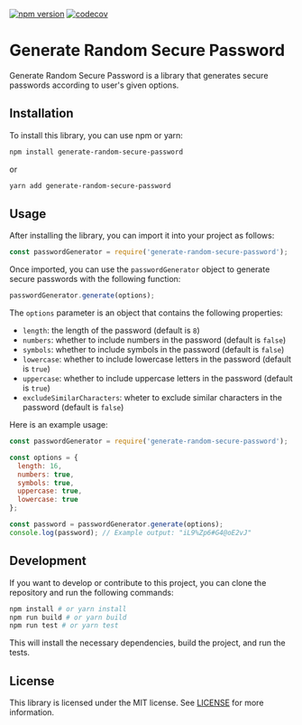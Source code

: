 [![npm version](https://badge.fury.io/js/generate-random-secure-password.svg)](https://badge.fury.io/js/generate-random-secure-password)
[![codecov](https://codecov.io/gh/EdTonatto/generate-random-secure-password-ts/branch/main/graph/badge.svg?token=LXI45Q9YTU)](https://codecov.io/gh/EdTonatto/generate-random-secure-password-ts)
# Generate Random Secure Password

Generate Random Secure Password is a library that generates secure passwords according to user's given options. 

## Installation

To install this library, you can use npm or yarn:

```bash
npm install generate-random-secure-password
```

or

```bash
yarn add generate-random-secure-password
```

## Usage

After installing the library, you can import it into your project as follows:

```javascript
const passwordGenerator = require('generate-random-secure-password');
```

Once imported, you can use the `passwordGenerator` object to generate secure passwords with the following function:

```javascript
passwordGenerator.generate(options);
```

The `options` parameter is an object that contains the following properties:

- `length`: the length of the password (default is `8`)
- `numbers`: whether to include numbers in the password (default is `false`)
- `symbols`: whether to include symbols in the password (default is `false`)
- `lowercase`: whether to include lowercase letters in the password (default is `true`)
- `uppercase`: whether to include uppercase letters in the password (default is `true`)
- `excludeSimilarCharacters`: wheter to exclude similar characters in the password (default is `false`)

Here is an example usage:

```javascript
const passwordGenerator = require('generate-random-secure-password');

const options = {
  length: 16,
  numbers: true,
  symbols: true,
  uppercase: true,
  lowercase: true
};

const password = passwordGenerator.generate(options);
console.log(password); // Example output: "iL9%Zp6#G4@oE2vJ"
```

## Development

If you want to develop or contribute to this project, you can clone the repository and run the following commands:

```bash
npm install # or yarn install
npm run build # or yarn build
npm run test # or yarn test
```

This will install the necessary dependencies, build the project, and run the tests. 

## License

This library is licensed under the MIT license. See [LICENSE](LICENSE) for more information.